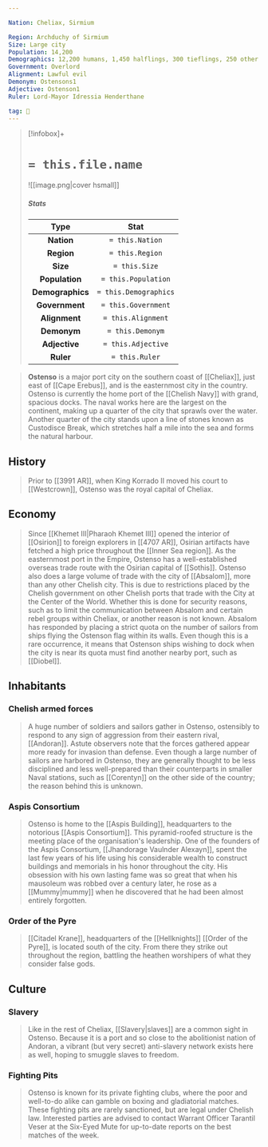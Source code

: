 ```yaml
---

Nation: Cheliax, Sirmium

Region: Archduchy of Sirmium
Size: Large city
Population: 14,200
Demographics: 12,200 humans, 1,450 halflings, 300 tieflings, 250 other
Government: Overlord
Alignment: Lawful evil
Demonym: Ostensons1
Adjective: Ostenson1
Ruler: Lord-Mayor Idressia Henderthane

tag: 🌃
---
```


> [!infobox]+
> #  `= this.file.name`
> ![[image.png|cover hsmall]]
> ##### Stats
> Type | Stat |
> :---:|:---:|
> **Nation** | `= this.Nation` |
> **Region** | `= this.Region` |
> **Size** | `= this.Size` |
> **Population** | `= this.Population` |
> **Demographics** | `= this.Demographics` |
> **Government** | `= this.Government` |
> **Alignment** | `= this.Alignment` |
> **Demonym** | `= this.Demonym` |
> **Adjective** | `= this.Adjective` |
> **Ruler** | `= this.Ruler` |



> **Ostenso** is a major port city on the southern coast of [[Cheliax]], just east of [[Cape Erebus]], and is the easternmost city in the country. Ostenso is currently the home port of the [[Chelish Navy]] with grand, spacious docks. The naval works here are the largest on the continent, making up a quarter of the city that sprawls over the water. Another quarter of the city stands upon a line of stones known as Custodisce Break, which stretches half a mile into the sea and forms the natural harbour.



## History

> Prior to [[3991 AR]], when King Korrado II moved his court to [[Westcrown]], Ostenso was the royal capital of Cheliax.


## Economy

> Since [[Khemet III|Pharaoh Khemet III]] opened the interior of [[Osirion]] to foreign explorers in [[4707 AR]], Osirian artifacts have fetched a high price throughout the [[Inner Sea region]]. As the easternmost port in the Empire, Ostenso has a well-established overseas trade route with the Osirian capital of [[Sothis]].
> Ostenso also does a large volume of trade with the city of [[Absalom]], more than any other Chelish city. This is due to restrictions placed by the Chelish government on other Chelish ports that trade with the City at the Center of the World. Whether this is done for security reasons, such as to limit the communication between Absalom and certain rebel groups within Cheliax, or another reason is not known. Absalom has responded by placing a strict quota on the number of sailors from ships flying the Ostenson flag within its walls. Even though this is a rare occurrence, it means that Ostenson ships wishing to dock when the city is near its quota must find another nearby port, such as [[Diobel]].


## Inhabitants


### Chelish armed forces

> A huge number of soldiers and sailors gather in Ostenso, ostensibly to respond to any sign of aggression from their eastern rival, [[Andoran]]. Astute observers note that the forces gathered appear more ready for invasion than defense. Even though a large number of sailors are harbored in Ostenso, they are generally thought to be less disciplined and less well-prepared than their counterparts in smaller Naval stations, such as [[Corentyn]] on the other side of the country; the reason behind this is unknown.


### Aspis Consortium

> Ostenso is home to the [[Aspis Building]], headquarters to the notorious [[Aspis Consortium]]. This pyramid-roofed structure is the meeting place of the organisation's leadership. One of the founders of the Aspis Consortium, [[Jhandorage Vaulnder Alexayn]], spent the last few years of his life using his considerable wealth to construct buildings and memorials in his honor throughout the city. His obsession with his own lasting fame was so great that when his mausoleum was robbed over a century later, he rose as a [[Mummy|mummy]] when he discovered that he had been almost entirely forgotten.


### Order of the Pyre

> [[Citadel Krane]], headquarters of the [[Hellknights]] [[Order of the Pyre]], is located south of the city. From there they strike out throughout the region, battling the heathen worshipers of what they consider false gods.


## Culture


### Slavery

> Like in the rest of Cheliax, [[Slavery|slaves]] are a common sight in Ostenso. Because it is a port and so close to the abolitionist nation of Andoran, a vibrant (but very secret) anti-slavery network exists here as well, hoping to smuggle slaves to freedom.


### Fighting Pits

> Ostenso is known for its private fighting clubs, where the poor and well-to-do alike can gamble on boxing and gladiatorial matches. These fighting pits are rarely sanctioned, but are legal under Chelish law. Interested parties are advised to contact Warrant Officer Tarantil Veser at the Six-Eyed Mute for up-to-date reports on the best matches of the week.








